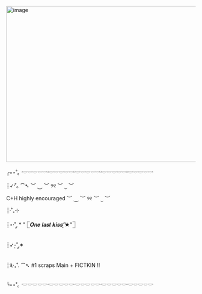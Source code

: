 <img src="blob:chrome-untrusted://media-app/b1abfc3d-8708-443f-b983-786e1de73aa8" alt=""/><img width="598" height="415" alt="image" src="https://github.com/user-attachments/assets/3e179049-3e6c-4d26-8a03-050281208e18" />


╭◦⋆˚｡            𓎢𓎠𓎟𓎠𓎡𓎢𓎠𓎟𓎠𓎡𓎢𓎠𓎟𓎠𓎡𓎢𓎠𓎟𓎠𓎡𓎢𓎠𓎟𓎠𓎡

┊➶˒˚｡    ⁀➴   ︶ ⏝ ︶
୨୧ ︶ ⏝ ︶ 

C+H highly encouraged  ︶ ⏝ ︶ ୨୧ ︶ ⏝ ︶

┊·˚₊⊹

┊⋆·˚ ༘ * "         𓉘𝑶𝒏𝒆 𝒍𝒂𝒔𝒕 𝒌𝒊𝒔𝒔 ͙͘͡★"𓉝 

┊➶-͙˚ ༘✶

┊༉‧₊˚.                     ⁀➴ #1 scraps Main + FICTKIN !!

╰◦⋆˚｡  𓎢𓎠𓎟𓎠𓎡𓎢𓎠𓎟𓎠𓎡𓎢𓎠𓎟𓎠𓎡𓎢𓎠𓎟𓎠𓎡𓎢𓎠𓎟𓎠𓎡

